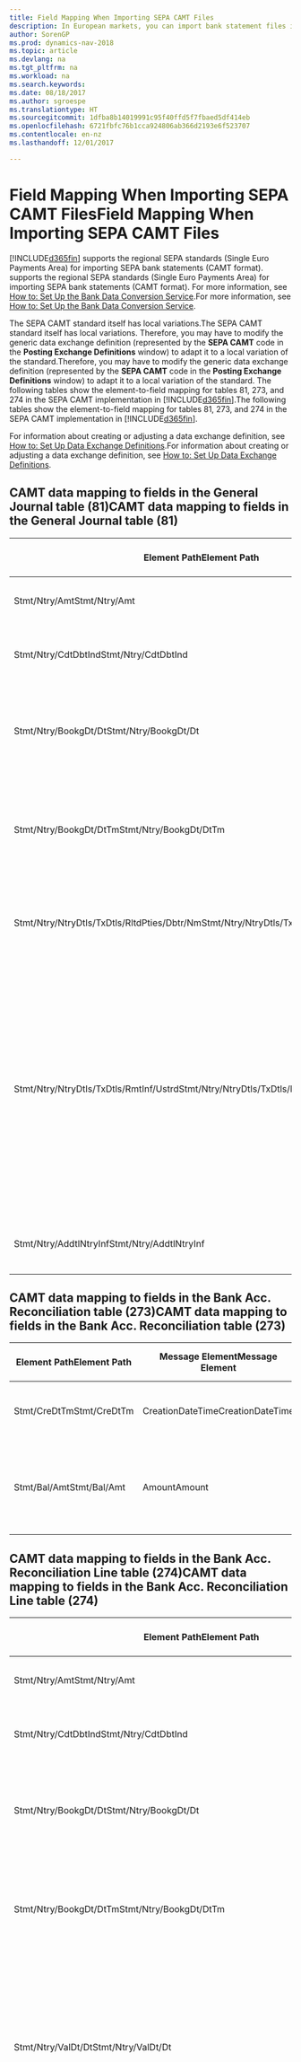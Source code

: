 ```yaml
---
title: Field Mapping When Importing SEPA CAMT Files
description: In European markets, you can import bank statement files in the regional SEPA standards (Single Euro Payments Area).
author: SorenGP
ms.prod: dynamics-nav-2018
ms.topic: article
ms.devlang: na
ms.tgt_pltfrm: na
ms.workload: na
ms.search.keywords: 
ms.date: 08/18/2017
ms.author: sgroespe
ms.translationtype: HT
ms.sourcegitcommit: 1dfba8b14019991c95f40ffd5f7fbaed5df414eb
ms.openlocfilehash: 6721fbfc76b1cca924806ab366d2193e6f523707
ms.contentlocale: en-nz
ms.lasthandoff: 12/01/2017

---
```

# <a name="field-mapping-when-importing-sepa-camt-files"></a><span data-ttu-id="9ef22-103">Field Mapping When Importing SEPA CAMT Files</span><span class="sxs-lookup"><span data-stu-id="9ef22-103">Field Mapping When Importing SEPA CAMT Files</span></span>
[!INCLUDE[d365fin](includes/d365fin_md.md)]<span data-ttu-id="9ef22-104"> supports the regional SEPA standards (Single Euro Payments Area) for importing SEPA bank statements (CAMT format).</span><span class="sxs-lookup"><span data-stu-id="9ef22-104"> supports the regional SEPA standards (Single Euro Payments Area) for importing SEPA bank statements (CAMT format).</span></span> <span data-ttu-id="9ef22-105">For more information, see [How to: Set Up the Bank Data Conversion Service](bank-how-setup-bank-data-conversion-service.md).</span><span class="sxs-lookup"><span data-stu-id="9ef22-105">For more information, see [How to: Set Up the Bank Data Conversion Service](bank-how-setup-bank-data-conversion-service.md).</span></span>  

 <span data-ttu-id="9ef22-106">The SEPA CAMT standard itself has local variations.</span><span class="sxs-lookup"><span data-stu-id="9ef22-106">The SEPA CAMT standard itself has local variations.</span></span> <span data-ttu-id="9ef22-107">Therefore, you may have to modify the generic data exchange definition (represented by the **SEPA CAMT** code in the **Posting Exchange Definitions** window) to adapt it to a local variation of the standard.</span><span class="sxs-lookup"><span data-stu-id="9ef22-107">Therefore, you may have to modify the generic data exchange definition (represented by the **SEPA CAMT** code in the **Posting Exchange Definitions** window) to adapt it to a local variation of the standard.</span></span> <span data-ttu-id="9ef22-108">The following tables show the element-to-field mapping for tables 81, 273, and 274 in the SEPA CAMT implementation in [!INCLUDE[d365fin](includes/d365fin_md.md)].</span><span class="sxs-lookup"><span data-stu-id="9ef22-108">The following tables show the element-to-field mapping for tables 81, 273, and 274 in the SEPA CAMT implementation in [!INCLUDE[d365fin](includes/d365fin_md.md)].</span></span>  

 <span data-ttu-id="9ef22-109">For information about creating or adjusting a data exchange definition, see [How to: Set Up Data Exchange Definitions](across-how-to-set-up-data-exchange-definitions.md).</span><span class="sxs-lookup"><span data-stu-id="9ef22-109">For information about creating or adjusting a data exchange definition, see [How to: Set Up Data Exchange Definitions](across-how-to-set-up-data-exchange-definitions.md).</span></span>  

## <a name="camt-data-mapping-to-fields-in-the-general-journal-table-81"></a><span data-ttu-id="9ef22-110">CAMT data mapping to fields in the General Journal table (81)</span><span class="sxs-lookup"><span data-stu-id="9ef22-110">CAMT data mapping to fields in the General Journal table (81)</span></span>  

|<span data-ttu-id="9ef22-111">Element Path</span><span class="sxs-lookup"><span data-stu-id="9ef22-111">Element Path</span></span>|<span data-ttu-id="9ef22-112">Message Element</span><span class="sxs-lookup"><span data-stu-id="9ef22-112">Message Element</span></span>|<span data-ttu-id="9ef22-113">Data Type</span><span class="sxs-lookup"><span data-stu-id="9ef22-113">Data Type</span></span>|<span data-ttu-id="9ef22-114">Description</span><span class="sxs-lookup"><span data-stu-id="9ef22-114">Description</span></span>|<span data-ttu-id="9ef22-115">Negative-Sign Identifier</span><span class="sxs-lookup"><span data-stu-id="9ef22-115">Negative-Sign Identifier</span></span>|<span data-ttu-id="9ef22-116">Field No.</span><span class="sxs-lookup"><span data-stu-id="9ef22-116">Field No.</span></span>|<span data-ttu-id="9ef22-117">Field Name</span><span class="sxs-lookup"><span data-stu-id="9ef22-117">Field Name</span></span>|  
|------------------|---------------------|---------------|-----------------|-------------------------------|---------------|----------------|  
|<span data-ttu-id="9ef22-118">Stmt/Ntry/Amt</span><span class="sxs-lookup"><span data-stu-id="9ef22-118">Stmt/Ntry/Amt</span></span>|<span data-ttu-id="9ef22-119">Amount</span><span class="sxs-lookup"><span data-stu-id="9ef22-119">Amount</span></span>|<span data-ttu-id="9ef22-120">Decimal</span><span class="sxs-lookup"><span data-stu-id="9ef22-120">Decimal</span></span>|<span data-ttu-id="9ef22-121">The amount of money in the cash entry</span><span class="sxs-lookup"><span data-stu-id="9ef22-121">The amount of money in the cash entry</span></span>||<span data-ttu-id="9ef22-122">13</span><span class="sxs-lookup"><span data-stu-id="9ef22-122">13</span></span>|<span data-ttu-id="9ef22-123">Amount</span><span class="sxs-lookup"><span data-stu-id="9ef22-123">Amount</span></span>|  
|<span data-ttu-id="9ef22-124">Stmt/Ntry/CdtDbtInd</span><span class="sxs-lookup"><span data-stu-id="9ef22-124">Stmt/Ntry/CdtDbtInd</span></span>|<span data-ttu-id="9ef22-125">CreditDebitIndicator</span><span class="sxs-lookup"><span data-stu-id="9ef22-125">CreditDebitIndicator</span></span>|<span data-ttu-id="9ef22-126">Text</span><span class="sxs-lookup"><span data-stu-id="9ef22-126">Text</span></span>|<span data-ttu-id="9ef22-127">Indicates whether the entry is a credit or a debit entry</span><span class="sxs-lookup"><span data-stu-id="9ef22-127">Indicates whether the entry is a credit or a debit entry</span></span>|<span data-ttu-id="9ef22-128">DBIT</span><span class="sxs-lookup"><span data-stu-id="9ef22-128">DBIT</span></span>|<span data-ttu-id="9ef22-129">13</span><span class="sxs-lookup"><span data-stu-id="9ef22-129">13</span></span>|<span data-ttu-id="9ef22-130">Amount</span><span class="sxs-lookup"><span data-stu-id="9ef22-130">Amount</span></span>|  
|<span data-ttu-id="9ef22-131">Stmt/Ntry/BookgDt/Dt</span><span class="sxs-lookup"><span data-stu-id="9ef22-131">Stmt/Ntry/BookgDt/Dt</span></span>|<span data-ttu-id="9ef22-132">Date</span><span class="sxs-lookup"><span data-stu-id="9ef22-132">Date</span></span>|<span data-ttu-id="9ef22-133">Date</span><span class="sxs-lookup"><span data-stu-id="9ef22-133">Date</span></span>|<span data-ttu-id="9ef22-134">The date when an entry is posted to an account on the account servicer's books</span><span class="sxs-lookup"><span data-stu-id="9ef22-134">The date when an entry is posted to an account on the account servicer's books</span></span>||<span data-ttu-id="9ef22-135">5</span><span class="sxs-lookup"><span data-stu-id="9ef22-135">5</span></span>|<span data-ttu-id="9ef22-136">Posting Date</span><span class="sxs-lookup"><span data-stu-id="9ef22-136">Posting Date</span></span>|  
|<span data-ttu-id="9ef22-137">Stmt/Ntry/BookgDt/DtTm</span><span class="sxs-lookup"><span data-stu-id="9ef22-137">Stmt/Ntry/BookgDt/DtTm</span></span>|<span data-ttu-id="9ef22-138">DateTime</span><span class="sxs-lookup"><span data-stu-id="9ef22-138">DateTime</span></span>|<span data-ttu-id="9ef22-139">DateTime</span><span class="sxs-lookup"><span data-stu-id="9ef22-139">DateTime</span></span>|<span data-ttu-id="9ef22-140">The date and time when an entry is posted to an account on the account servicer's books</span><span class="sxs-lookup"><span data-stu-id="9ef22-140">The date and time when an entry is posted to an account on the account servicer's books</span></span>||<span data-ttu-id="9ef22-141">5</span><span class="sxs-lookup"><span data-stu-id="9ef22-141">5</span></span>|<span data-ttu-id="9ef22-142">Posting Date</span><span class="sxs-lookup"><span data-stu-id="9ef22-142">Posting Date</span></span>|  
|<span data-ttu-id="9ef22-143">Stmt/Ntry/NtryDtls/TxDtls/RltdPties/Dbtr/Nm</span><span class="sxs-lookup"><span data-stu-id="9ef22-143">Stmt/Ntry/NtryDtls/TxDtls/RltdPties/Dbtr/Nm</span></span>|<span data-ttu-id="9ef22-144">Name</span><span class="sxs-lookup"><span data-stu-id="9ef22-144">Name</span></span>|<span data-ttu-id="9ef22-145">Text</span><span class="sxs-lookup"><span data-stu-id="9ef22-145">Text</span></span>|<span data-ttu-id="9ef22-146">The name of the party that owes an amount of money to the (ultimate) creditor</span><span class="sxs-lookup"><span data-stu-id="9ef22-146">The name of the party that owes an amount of money to the (ultimate) creditor</span></span>||<span data-ttu-id="9ef22-147">1221</span><span class="sxs-lookup"><span data-stu-id="9ef22-147">1221</span></span>|<span data-ttu-id="9ef22-148">Payer Information</span><span class="sxs-lookup"><span data-stu-id="9ef22-148">Payer Information</span></span>|  
|<span data-ttu-id="9ef22-149">Stmt/Ntry/NtryDtls/TxDtls/RmtInf/Ustrd</span><span class="sxs-lookup"><span data-stu-id="9ef22-149">Stmt/Ntry/NtryDtls/TxDtls/RmtInf/Ustrd</span></span>|<span data-ttu-id="9ef22-150">Unstructured</span><span class="sxs-lookup"><span data-stu-id="9ef22-150">Unstructured</span></span>|<span data-ttu-id="9ef22-151">Text</span><span class="sxs-lookup"><span data-stu-id="9ef22-151">Text</span></span>|<span data-ttu-id="9ef22-152">Information supplied to enable the matching/reconciliation of an entry with the items that the payment is intended to settle, such as commercial invoices in an accounts-receivable system, in an unstructured form</span><span class="sxs-lookup"><span data-stu-id="9ef22-152">Information supplied to enable the matching/reconciliation of an entry with the items that the payment is intended to settle, such as commercial invoices in an accounts-receivable system, in an unstructured form</span></span>||<span data-ttu-id="9ef22-153">8</span><span class="sxs-lookup"><span data-stu-id="9ef22-153">8</span></span>|<span data-ttu-id="9ef22-154">Description</span><span class="sxs-lookup"><span data-stu-id="9ef22-154">Description</span></span>|  
|<span data-ttu-id="9ef22-155">Stmt/Ntry/AddtlNtryInf</span><span class="sxs-lookup"><span data-stu-id="9ef22-155">Stmt/Ntry/AddtlNtryInf</span></span>|<span data-ttu-id="9ef22-156">AdditionalEntryInformation</span><span class="sxs-lookup"><span data-stu-id="9ef22-156">AdditionalEntryInformation</span></span>|<span data-ttu-id="9ef22-157">Text</span><span class="sxs-lookup"><span data-stu-id="9ef22-157">Text</span></span>|<span data-ttu-id="9ef22-158">Additional information about the entry</span><span class="sxs-lookup"><span data-stu-id="9ef22-158">Additional information about the entry</span></span>||<span data-ttu-id="9ef22-159">1222</span><span class="sxs-lookup"><span data-stu-id="9ef22-159">1222</span></span>|<span data-ttu-id="9ef22-160">Transaction Information</span><span class="sxs-lookup"><span data-stu-id="9ef22-160">Transaction Information</span></span>|  

## <a name="camt-data-mapping-to-fields-in-the-bank-acc-reconciliation-table-273"></a><span data-ttu-id="9ef22-161">CAMT data mapping to fields in the Bank Acc. Reconciliation table (273)</span><span class="sxs-lookup"><span data-stu-id="9ef22-161">CAMT data mapping to fields in the Bank Acc. Reconciliation table (273)</span></span>  

|<span data-ttu-id="9ef22-162">Element Path</span><span class="sxs-lookup"><span data-stu-id="9ef22-162">Element Path</span></span>|<span data-ttu-id="9ef22-163">Message Element</span><span class="sxs-lookup"><span data-stu-id="9ef22-163">Message Element</span></span>|<span data-ttu-id="9ef22-164">Data Type</span><span class="sxs-lookup"><span data-stu-id="9ef22-164">Data Type</span></span>|<span data-ttu-id="9ef22-165">Description</span><span class="sxs-lookup"><span data-stu-id="9ef22-165">Description</span></span>|<span data-ttu-id="9ef22-166">Negative-Sign Identifier</span><span class="sxs-lookup"><span data-stu-id="9ef22-166">Negative-Sign Identifier</span></span>|<span data-ttu-id="9ef22-167">Field No.</span><span class="sxs-lookup"><span data-stu-id="9ef22-167">Field No.</span></span>|<span data-ttu-id="9ef22-168">Field Name</span><span class="sxs-lookup"><span data-stu-id="9ef22-168">Field Name</span></span>|  
|------------------|---------------------|---------------|-----------------|-------------------------------|---------------|----------------|  
|<span data-ttu-id="9ef22-169">Stmt/CreDtTm</span><span class="sxs-lookup"><span data-stu-id="9ef22-169">Stmt/CreDtTm</span></span>|<span data-ttu-id="9ef22-170">CreationDateTime</span><span class="sxs-lookup"><span data-stu-id="9ef22-170">CreationDateTime</span></span>|<span data-ttu-id="9ef22-171">Date</span><span class="sxs-lookup"><span data-stu-id="9ef22-171">Date</span></span>|<span data-ttu-id="9ef22-172">The date and time when the message was created</span><span class="sxs-lookup"><span data-stu-id="9ef22-172">The date and time when the message was created</span></span>||<span data-ttu-id="9ef22-173">3</span><span class="sxs-lookup"><span data-stu-id="9ef22-173">3</span></span>|<span data-ttu-id="9ef22-174">Statement Date</span><span class="sxs-lookup"><span data-stu-id="9ef22-174">Statement Date</span></span>|  
|<span data-ttu-id="9ef22-175">Stmt/Bal/Amt</span><span class="sxs-lookup"><span data-stu-id="9ef22-175">Stmt/Bal/Amt</span></span>|<span data-ttu-id="9ef22-176">Amount</span><span class="sxs-lookup"><span data-stu-id="9ef22-176">Amount</span></span>|<span data-ttu-id="9ef22-177">Decimal</span><span class="sxs-lookup"><span data-stu-id="9ef22-177">Decimal</span></span>|<span data-ttu-id="9ef22-178">The amount resulting from the netted amounts for all debit and credit entries</span><span class="sxs-lookup"><span data-stu-id="9ef22-178">The amount resulting from the netted amounts for all debit and credit entries</span></span>||<span data-ttu-id="9ef22-179">4</span><span class="sxs-lookup"><span data-stu-id="9ef22-179">4</span></span>|<span data-ttu-id="9ef22-180">Statement Ending Balance</span><span class="sxs-lookup"><span data-stu-id="9ef22-180">Statement Ending Balance</span></span>|  

## <a name="camt-data-mapping-to-fields-in-the-bank-acc-reconciliation-line-table-274"></a><span data-ttu-id="9ef22-181">CAMT data mapping to fields in the Bank Acc. Reconciliation Line table (274)</span><span class="sxs-lookup"><span data-stu-id="9ef22-181">CAMT data mapping to fields in the Bank Acc. Reconciliation Line table (274)</span></span>  

|<span data-ttu-id="9ef22-182">Element Path</span><span class="sxs-lookup"><span data-stu-id="9ef22-182">Element Path</span></span>|<span data-ttu-id="9ef22-183">Message Element</span><span class="sxs-lookup"><span data-stu-id="9ef22-183">Message Element</span></span>|<span data-ttu-id="9ef22-184">Data Type</span><span class="sxs-lookup"><span data-stu-id="9ef22-184">Data Type</span></span>|<span data-ttu-id="9ef22-185">Description</span><span class="sxs-lookup"><span data-stu-id="9ef22-185">Description</span></span>|<span data-ttu-id="9ef22-186">Negative-Sign Identifier</span><span class="sxs-lookup"><span data-stu-id="9ef22-186">Negative-Sign Identifier</span></span>|<span data-ttu-id="9ef22-187">Field No.</span><span class="sxs-lookup"><span data-stu-id="9ef22-187">Field No.</span></span>|<span data-ttu-id="9ef22-188">Field Name</span><span class="sxs-lookup"><span data-stu-id="9ef22-188">Field Name</span></span>|  
|------------------|---------------------|---------------|-----------------|-------------------------------|---------------|----------------|  
|<span data-ttu-id="9ef22-189">Stmt/Ntry/Amt</span><span class="sxs-lookup"><span data-stu-id="9ef22-189">Stmt/Ntry/Amt</span></span>|<span data-ttu-id="9ef22-190">Amount</span><span class="sxs-lookup"><span data-stu-id="9ef22-190">Amount</span></span>|<span data-ttu-id="9ef22-191">Decimal</span><span class="sxs-lookup"><span data-stu-id="9ef22-191">Decimal</span></span>|<span data-ttu-id="9ef22-192">The amount of money in the cash entry</span><span class="sxs-lookup"><span data-stu-id="9ef22-192">The amount of money in the cash entry</span></span>||<span data-ttu-id="9ef22-193">7</span><span class="sxs-lookup"><span data-stu-id="9ef22-193">7</span></span>|<span data-ttu-id="9ef22-194">Statement Amount</span><span class="sxs-lookup"><span data-stu-id="9ef22-194">Statement Amount</span></span>|  
|<span data-ttu-id="9ef22-195">Stmt/Ntry/CdtDbtInd</span><span class="sxs-lookup"><span data-stu-id="9ef22-195">Stmt/Ntry/CdtDbtInd</span></span>|<span data-ttu-id="9ef22-196">CreditDebitIndicator</span><span class="sxs-lookup"><span data-stu-id="9ef22-196">CreditDebitIndicator</span></span>|<span data-ttu-id="9ef22-197">Text</span><span class="sxs-lookup"><span data-stu-id="9ef22-197">Text</span></span>|<span data-ttu-id="9ef22-198">Indicates whether the entry is a credit or a debit entry</span><span class="sxs-lookup"><span data-stu-id="9ef22-198">Indicates whether the entry is a credit or a debit entry</span></span>|<span data-ttu-id="9ef22-199">DBIT</span><span class="sxs-lookup"><span data-stu-id="9ef22-199">DBIT</span></span>|<span data-ttu-id="9ef22-200">7</span><span class="sxs-lookup"><span data-stu-id="9ef22-200">7</span></span>|<span data-ttu-id="9ef22-201">Statement Amount</span><span class="sxs-lookup"><span data-stu-id="9ef22-201">Statement Amount</span></span>|  
|<span data-ttu-id="9ef22-202">Stmt/Ntry/BookgDt/Dt</span><span class="sxs-lookup"><span data-stu-id="9ef22-202">Stmt/Ntry/BookgDt/Dt</span></span>|<span data-ttu-id="9ef22-203">Date</span><span class="sxs-lookup"><span data-stu-id="9ef22-203">Date</span></span>|<span data-ttu-id="9ef22-204">Date</span><span class="sxs-lookup"><span data-stu-id="9ef22-204">Date</span></span>|<span data-ttu-id="9ef22-205">The date when an entry is posted to an account on the account servicer's books</span><span class="sxs-lookup"><span data-stu-id="9ef22-205">The date when an entry is posted to an account on the account servicer's books</span></span>||<span data-ttu-id="9ef22-206">5</span><span class="sxs-lookup"><span data-stu-id="9ef22-206">5</span></span>|<span data-ttu-id="9ef22-207">Transaction Date</span><span class="sxs-lookup"><span data-stu-id="9ef22-207">Transaction Date</span></span>|  
|<span data-ttu-id="9ef22-208">Stmt/Ntry/BookgDt/DtTm</span><span class="sxs-lookup"><span data-stu-id="9ef22-208">Stmt/Ntry/BookgDt/DtTm</span></span>|<span data-ttu-id="9ef22-209">DateTime</span><span class="sxs-lookup"><span data-stu-id="9ef22-209">DateTime</span></span>|<span data-ttu-id="9ef22-210">DateTime</span><span class="sxs-lookup"><span data-stu-id="9ef22-210">DateTime</span></span>|<span data-ttu-id="9ef22-211">The date and time when an entry is posted to an account on the account servicer's books</span><span class="sxs-lookup"><span data-stu-id="9ef22-211">The date and time when an entry is posted to an account on the account servicer's books</span></span>||<span data-ttu-id="9ef22-212">5</span><span class="sxs-lookup"><span data-stu-id="9ef22-212">5</span></span>|<span data-ttu-id="9ef22-213">Transaction Date</span><span class="sxs-lookup"><span data-stu-id="9ef22-213">Transaction Date</span></span>|  
|<span data-ttu-id="9ef22-214">Stmt/Ntry/ValDt/Dt</span><span class="sxs-lookup"><span data-stu-id="9ef22-214">Stmt/Ntry/ValDt/Dt</span></span>|<span data-ttu-id="9ef22-215">Date</span><span class="sxs-lookup"><span data-stu-id="9ef22-215">Date</span></span>|<span data-ttu-id="9ef22-216">Date</span><span class="sxs-lookup"><span data-stu-id="9ef22-216">Date</span></span>|<span data-ttu-id="9ef22-217">The date when assets become available to the account owner in case of a credit entry, or cease to be available to the account owner in case of a debit entry</span><span class="sxs-lookup"><span data-stu-id="9ef22-217">The date when assets become available to the account owner in case of a credit entry, or cease to be available to the account owner in case of a debit entry</span></span>||<span data-ttu-id="9ef22-218">12</span><span class="sxs-lookup"><span data-stu-id="9ef22-218">12</span></span>|<span data-ttu-id="9ef22-219">Value Date</span><span class="sxs-lookup"><span data-stu-id="9ef22-219">Value Date</span></span>|  
|<span data-ttu-id="9ef22-220">Stmt/Ntry/ValDt/DtTm</span><span class="sxs-lookup"><span data-stu-id="9ef22-220">Stmt/Ntry/ValDt/DtTm</span></span>|<span data-ttu-id="9ef22-221">DateTime</span><span class="sxs-lookup"><span data-stu-id="9ef22-221">DateTime</span></span>|<span data-ttu-id="9ef22-222">DateTime</span><span class="sxs-lookup"><span data-stu-id="9ef22-222">DateTime</span></span>|<span data-ttu-id="9ef22-223">The date and time when assets become available to the account owner in case of a credit entry, or cease to be available to the account owner in case of a debit entry</span><span class="sxs-lookup"><span data-stu-id="9ef22-223">The date and time when assets become available to the account owner in case of a credit entry, or cease to be available to the account owner in case of a debit entry</span></span>||<span data-ttu-id="9ef22-224">12</span><span class="sxs-lookup"><span data-stu-id="9ef22-224">12</span></span>|<span data-ttu-id="9ef22-225">Value Date</span><span class="sxs-lookup"><span data-stu-id="9ef22-225">Value Date</span></span>|  
|<span data-ttu-id="9ef22-226">Stmt/Ntry/NtryDtls/TxDtls/RltdPties/Dbtr/Nm</span><span class="sxs-lookup"><span data-stu-id="9ef22-226">Stmt/Ntry/NtryDtls/TxDtls/RltdPties/Dbtr/Nm</span></span>|<span data-ttu-id="9ef22-227">Name</span><span class="sxs-lookup"><span data-stu-id="9ef22-227">Name</span></span>|<span data-ttu-id="9ef22-228">Text</span><span class="sxs-lookup"><span data-stu-id="9ef22-228">Text</span></span>|<span data-ttu-id="9ef22-229">The name of the party that owes an amount of money to the (ultimate) creditor</span><span class="sxs-lookup"><span data-stu-id="9ef22-229">The name of the party that owes an amount of money to the (ultimate) creditor</span></span>||<span data-ttu-id="9ef22-230">15</span><span class="sxs-lookup"><span data-stu-id="9ef22-230">15</span></span>|<span data-ttu-id="9ef22-231">Payer Information</span><span class="sxs-lookup"><span data-stu-id="9ef22-231">Payer Information</span></span>|  
|<span data-ttu-id="9ef22-232">Stmt/Ntry/NtryDtls/TxDtls/RmtInf/Ustrd</span><span class="sxs-lookup"><span data-stu-id="9ef22-232">Stmt/Ntry/NtryDtls/TxDtls/RmtInf/Ustrd</span></span>|<span data-ttu-id="9ef22-233">Unstructured</span><span class="sxs-lookup"><span data-stu-id="9ef22-233">Unstructured</span></span>|<span data-ttu-id="9ef22-234">Text</span><span class="sxs-lookup"><span data-stu-id="9ef22-234">Text</span></span>|<span data-ttu-id="9ef22-235">Information supplied to enable the matching/reconciliation of an entry with the items that the payment is intended to settle, such as commercial invoices in an accounts-receivable system, in an unstructured form</span><span class="sxs-lookup"><span data-stu-id="9ef22-235">Information supplied to enable the matching/reconciliation of an entry with the items that the payment is intended to settle, such as commercial invoices in an accounts-receivable system, in an unstructured form</span></span>||<span data-ttu-id="9ef22-236">6</span><span class="sxs-lookup"><span data-stu-id="9ef22-236">6</span></span>|<span data-ttu-id="9ef22-237">Description</span><span class="sxs-lookup"><span data-stu-id="9ef22-237">Description</span></span>|  
|<span data-ttu-id="9ef22-238">Stmt/Ntry/AddtlNtryInf</span><span class="sxs-lookup"><span data-stu-id="9ef22-238">Stmt/Ntry/AddtlNtryInf</span></span>|<span data-ttu-id="9ef22-239">AdditionalEntryInformation</span><span class="sxs-lookup"><span data-stu-id="9ef22-239">AdditionalEntryInformation</span></span>|<span data-ttu-id="9ef22-240">Text</span><span class="sxs-lookup"><span data-stu-id="9ef22-240">Text</span></span>|<span data-ttu-id="9ef22-241">Additional information about the entry</span><span class="sxs-lookup"><span data-stu-id="9ef22-241">Additional information about the entry</span></span>||<span data-ttu-id="9ef22-242">16</span><span class="sxs-lookup"><span data-stu-id="9ef22-242">16</span></span>|<span data-ttu-id="9ef22-243">Transaction Information</span><span class="sxs-lookup"><span data-stu-id="9ef22-243">Transaction Information</span></span>|  

 <span data-ttu-id="9ef22-244">Elements in the **Ntry** node that are imported into [!INCLUDE[d365fin](includes/d365fin_md.md)] but not mapped to any fields are stored in the **Posting Exch. Column Def** table.</span><span class="sxs-lookup"><span data-stu-id="9ef22-244">Elements in the **Ntry** node that are imported into [!INCLUDE[d365fin](includes/d365fin_md.md)] but not mapped to any fields are stored in the **Posting Exch. Column Def** table.</span></span> <span data-ttu-id="9ef22-245">Users can view these elements from the **Payment Reconciliation Journal**, **Payment Application**, and **Bank Acc. Reconciliation** windows by choosing the **Bank Statement Line Details** action.</span><span class="sxs-lookup"><span data-stu-id="9ef22-245">Users can view these elements from the **Payment Reconciliation Journal**, **Payment Application**, and **Bank Acc. Reconciliation** windows by choosing the **Bank Statement Line Details** action.</span></span> <span data-ttu-id="9ef22-246">For more information, see [How to: Reconcile Payments Using Automatic Application](receivables-how-reconcile-payments-auto-application.md).</span><span class="sxs-lookup"><span data-stu-id="9ef22-246">For more information, see [How to: Reconcile Payments Using Automatic Application](receivables-how-reconcile-payments-auto-application.md).</span></span>  
## <a name="see-also"></a><span data-ttu-id="9ef22-247">See Also</span><span class="sxs-lookup"><span data-stu-id="9ef22-247">See Also</span></span>  
[<span data-ttu-id="9ef22-248">Setting Up Data Exchange</span><span class="sxs-lookup"><span data-stu-id="9ef22-248">Setting Up Data Exchange</span></span>](across-set-up-data-exchange.md)  
[<span data-ttu-id="9ef22-249">Exchanging Data Electronically</span><span class="sxs-lookup"><span data-stu-id="9ef22-249">Exchanging Data Electronically</span></span>](across-data-exchange.md)  
<span data-ttu-id="9ef22-250">[How to: Set Up the Bank Data Conversion Service](bank-how-setup-bank-data-conversion-service.md) </span><span class="sxs-lookup"><span data-stu-id="9ef22-250">[How to: Set Up the Bank Data Conversion Service](bank-how-setup-bank-data-conversion-service.md) </span></span>  
[<span data-ttu-id="9ef22-251">How to: Use XML Schemas to Prepare Data Exchange Definitions</span><span class="sxs-lookup"><span data-stu-id="9ef22-251">How to: Use XML Schemas to Prepare Data Exchange Definitions</span></span>](across-how-to-use-xml-schemas-to-prepare-data-exchange-definitions.md)  
[<span data-ttu-id="9ef22-252">How to: Reconcile Payments Using Automatic Application</span><span class="sxs-lookup"><span data-stu-id="9ef22-252">How to: Reconcile Payments Using Automatic Application</span></span>](receivables-how-reconcile-payments-auto-application.md)  

